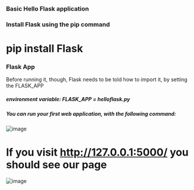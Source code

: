 ### Basic Hello Flask application


### Install Flask using the pip command

# pip install Flask



### Flask App

Before running it, though, Flask needs to be told how to import it, by setting the FLASK_APP
##### environment variable: FLASK_APP = helloflask.py

##### You can run your first web application, with the following command: 

![image](https://user-images.githubusercontent.com/43057160/162020604-ac4d06d2-94ef-4f4b-9a7c-b99e1cbfa087.png)


# If you visit http://127.0.0.1:5000/ you should see our page
![image](https://user-images.githubusercontent.com/43057160/162020668-e3ec4f53-05f7-4617-917a-3f69333d2999.png)


